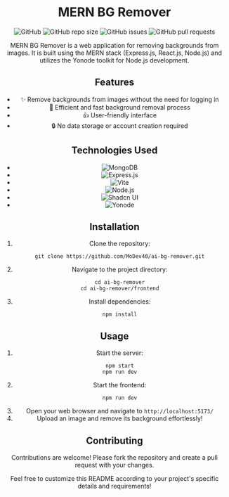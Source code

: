 <div align="center">
  <!-- <img src="https://your-logo-url.png" alt="Logo" width="200" height="200"> -->

  # MERN BG Remover

  ![GitHub](https://img.shields.io/github/license/MoDev40/ai-bg-remover.git)
  ![GitHub repo size](https://img.shields.io/github/repo-size/MoDev40/ai-bg-remover.git)
  ![GitHub issues](https://img.shields.io/github/issues/MoDev40/ai-bg-remover.git)
  ![GitHub pull requests](https://img.shields.io/github/issues-pr/MoDev40/ai-bg-remover.git)

  MERN BG Remover is a web application for removing backgrounds from images. It is built using the MERN stack (Express.js, React.js, Node.js) and utilizes the Yonode toolkit for Node.js development.

  ## Features

  - ✨ Remove backgrounds from images without the need for logging in
  - 🚀 Efficient and fast background removal process
  - 👍 User-friendly interface
  - 🔒 No data storage or account creation required

  ## Technologies Used
  - ![MongoDB](https://img.shields.io/badge/MongoDB-%234ea94b.svg?&style=for-the-badge&logo=mongodb&logoColor=white)
  - ![Express.js](https://img.shields.io/badge/Express.js-%23404d59.svg?&style=for-the-badge)
  - ![Vite](https://img.shields.io/badge/Vite-%234169E1.svg?&style=for-the-badge&logo=vite&logoColor=white)
  - ![Node.js](https://img.shields.io/badge/Node.js-%2343853d.svg?&style=for-the-badge&logo=node.js&logoColor=white)
  - ![Shadcn UI](https://img.shields.io/badge/Shadcn_UI-%234ea94b.svg?&style=for-the-badge) 
  - ![Yonode](https://img.shields.io/badge/Yonode-0078D4?style=for-the-badge&logoColor=white)


  ## Installation

  1. Clone the repository:
     ```
     git clone https://github.com/MoDev40/ai-bg-remover.git
     ```
  2. Navigate to the project directory:
     ```
     cd ai-bg-remover
     cd ai-bg-remover/frontend
     ```
  3. Install dependencies:
     ```
     npm install
     ```

  ## Usage

  1. Start the server:
     ```
     npm start
     npm run dev
     ```
  1. Start the frontend:
     ```
     npm run dev
     ```
  3. Open your web browser and navigate to `http://localhost:5173/`
  4. Upload an image and remove its background effortlessly!

  ## Contributing

  Contributions are welcome! Please fork the repository and create a pull request with your changes.

  Feel free to customize this README according to your project's specific details and requirements!
</div>

